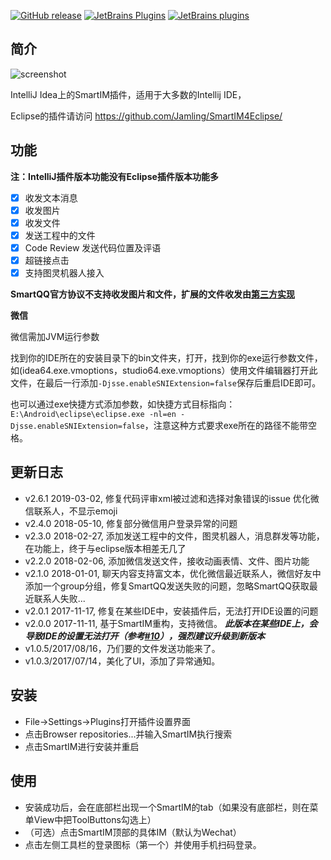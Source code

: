 [![GitHub release](https://img.shields.io/github/release/jamling/SmartIM4Intellij.svg?maxAge=3600)](https://github.com/Jamling/SmartIM4Intellij)
[![JetBrains Plugins](https://img.shields.io/jetbrains/plugin/v/9816-smartqq.svg)](https://plugins.jetbrains.com/plugin/9816-smartqq)
[![JetBrains plugins](https://img.shields.io/jetbrains/plugin/d/9816-smartqq.svg)](https://plugins.jetbrains.com/plugin/9816-smartqq)


## 简介

![screenshot](https://raw.githubusercontent.com/Jamling/SmartIM4IntelliJ/master/screenshot.png)

IntelliJ Idea上的SmartIM插件，适用于大多数的Intellij IDE，

Eclipse的插件请访问 https://github.com/Jamling/SmartIM4Eclipse/

## 功能

**注：IntelliJ插件版本功能没有Eclipse插件版本功能多**

- [x] 收发文本消息
- [x] 收发图片
- [x] 收发文件
- [x] 发送工程中的文件
- [x] Code Review 发送代码位置及评语
- [x] 超链接点击
- [x] 支持图灵机器人接入

**SmartQQ官方协议不支持收发图片和文件，扩展的文件收发由[第三方实现](http://api.ieclipse.cn/smartqq)**

**微信**

微信需加JVM运行参数

找到你的IDE所在的安装目录下的bin文件夹，打开，找到你的exe运行参数文件，如(idea64.exe.vmoptions，studio64.exe.vmoptions）使用文件编辑器打开此文件，在最后一行添加`-Djsse.enableSNIExtension=false`保存后重启IDE即可。

也可以通过exe快捷方式添加参数，如快捷方式目标指向：`E:\Android\eclipse\eclipse.exe -nl=en -Djsse.enableSNIExtension=false`，注意这种方式要求exe所在的路径不能带空格。

## 更新日志

- v2.6.1 2019-03-02, 修复代码评审xml被过滤和选择对象错误的issue 优化微信联系人，不显示emoji
- v2.4.0 2018-05-10, 修复部分微信用户登录异常的问题
- v2.3.0 2018-02-27, 添加发送工程中的文件，图灵机器人，消息群发等功能，在功能上，终于与eclipse版本相差无几了
- v2.2.0 2018-02-06, 添加微信发送文件，接收动画表情、文件、图片功能
- v2.1.0 2018-01-01, 聊天内容支持富文本，优化微信最近联系人，微信好友中添加一个group分组，修复SmartQQ发送失败的问题，忽略SmartQQ获取最近联系人失败...
- v2.0.1 2017-11-17, 修复在某些IDE中，安装插件后，无法打开IDE设置的问题
- v2.0.0 2017-11-11, 基于SmartIM重构，支持微信。 ***此版本在某些IDE上，会导致IDE的设置无法打开（参考[#10](https://github.com/Jamling/SmartIM4IntelliJ/issues/10)），强烈建议升级到新版本***
- v1.0.5/2017/08/16，乃们要的文件发送功能来了。
- v1.0.3/2017/07/14，美化了UI，添加了异常通知。

## 安装

- File->Settings->Plugins打开插件设置界面
- 点击Browser repositories...并输入SmartIM执行搜索
- 点击SmartIM进行安装并重启

## 使用

- 安装成功后，会在底部栏出现一个SmartIM的tab（如果没有底部栏，则在菜单View中把ToolButtons勾选上）
- （可选）点击SmartIM顶部的具体IM（默认为Wechat）
- 点击左侧工具栏的登录图标（第一个）并使用手机扫码登录。

